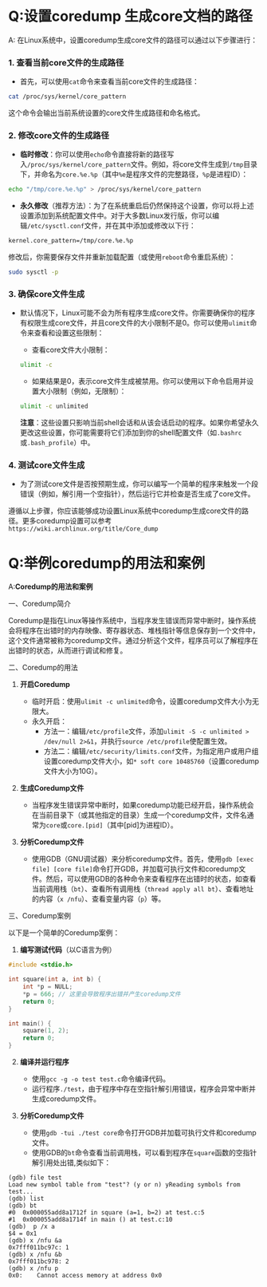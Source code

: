 # Q:设置coredump 生成core文档的路径
A:
在Linux系统中，设置coredump生成core文件的路径可以通过以下步骤进行：

### 1. **查看当前core文件的生成路径**

* 首先，可以使用`cat`命令来查看当前core文件的生成路径：


```bash
cat /proc/sys/kernel/core_pattern
```
这个命令会输出当前系统设置的core文件生成路径和命名格式。

### 2. **修改core文件的生成路径**

* **临时修改**：你可以使用`echo`命令直接将新的路径写入`/proc/sys/kernel/core_pattern`文件。例如，将core文件生成到`/tmp`目录下，并命名为`core.%e.%p`（其中`%e`是程序文件的完整路径，`%p`是进程ID）：


```bash
echo "/tmp/core.%e.%p" > /proc/sys/kernel/core_pattern
```
* **永久修改**（推荐方法）：为了在系统重启后仍然保持这个设置，你可以将上述设置添加到系统配置文件中。对于大多数Linux发行版，你可以编辑`/etc/sysctl.conf`文件，并在其中添加或修改以下行：


```bash
kernel.core_pattern=/tmp/core.%e.%p
```
修改后，你需要保存文件并重新加载配置（或使用`reboot`命令重启系统）：


```bash
sudo sysctl -p
```
### 3. **确保core文件生成**

* 默认情况下，Linux可能不会为所有程序生成core文件。你需要确保你的程序有权限生成core文件，并且core文件的大小限制不是0。你可以使用`ulimit`命令来查看和设置这些限制：


	+ 查看core文件大小限制：
	
	
	```bash
	ulimit -c
	```
	+ 如果结果是0，表示core文件生成被禁用。你可以使用以下命令启用并设置大小限制（例如，无限制）：
	
	
	```bash
	ulimit -c unlimited
	```
	**注意**：这些设置只影响当前shell会话和从该会话启动的程序。如果你希望永久更改这些设置，你可能需要将它们添加到你的shell配置文件（如`.bashrc`或`.bash_profile`）中。

### 4. **测试core文件生成**

* 为了测试core文件是否按预期生成，你可以编写一个简单的程序来触发一个段错误（例如，解引用一个空指针），然后运行它并检查是否生成了core文件。

遵循以上步骤，你应该能够成功设置Linux系统中coredump生成core文件的路径。更多coredump设置可以参考 `https://wiki.archlinux.org/title/Core_dump`


# Q:举例coredump的用法和案例

A:**Coredump的用法和案例**

一、Coredump简介

Coredump是指在Linux等操作系统中，当程序发生错误而异常中断时，操作系统会将程序在出错时的内存映像、寄存器状态、堆栈指针等信息保存到一个文件中，这个文件通常被称为coredump文件。通过分析这个文件，程序员可以了解程序在出错时的状态，从而进行调试和修复。

二、Coredump的用法

1. **开启Coredump**
   - 临时开启：使用`ulimit -c unlimited`命令，设置coredump文件大小为无限大。
   - 永久开启：
     - 方法一：编辑`/etc/profile`文件，添加`ulimit -S -c unlimited > /dev/null 2>&1`，并执行`source /etc/profile`使配置生效。
     - 方法二：编辑`/etc/security/limits.conf`文件，为指定用户或用户组设置coredump文件大小，如`* soft core 10485760`（设置coredump文件大小为10G）。

2. **生成Coredump文件**
   - 当程序发生错误异常中断时，如果coredump功能已经开启，操作系统会在当前目录下（或其他指定的目录）生成一个coredump文件，文件名通常为`core`或`core.[pid]`（其中[pid]为进程ID）。

3. **分析Coredump文件**
   - 使用GDB（GNU调试器）来分析coredump文件。首先，使用`gdb [exec file] [core file]`命令打开GDB，并加载可执行文件和coredump文件。然后，可以使用GDB的各种命令来查看程序在出错时的状态，如查看当前调用栈（`bt`）、查看所有调用栈（`thread apply all bt`）、查看地址的内容（`x /nfu`）、查看变量内容（`p`）等。

三、Coredump案例

以下是一个简单的Coredump案例：

1. **编写测试代码**（以C语言为例）


```c
#include <stdio.h>

int square(int a, int b) {
    int *p = NULL;
    *p = 666; // 这里会导致程序出错并产生coredump文件
    return 0;
}

int main() {
    square(1, 2);
    return 0;
}
```
2. **编译并运行程序**
   - 使用`gcc -g -o test test.c`命令编译代码。
   - 运行程序`./test`，由于程序中存在空指针解引用错误，程序会异常中断并生成coredump文件。

3. **分析Coredump文件**
   - 使用`gdb -tui ./test core`命令打开GDB并加载可执行文件和coredump文件。
   - 使用GDB的`bt`命令查看当前调用栈，可以看到程序在`square`函数的空指针解引用处出错,类似如下：
```
(gdb) file test
Load new symbol table from "test"? (y or n) yReading symbols from test...
(gdb) list
(gdb) bt
#0  0x000055add8a1712f in square (a=1, b=2) at test.c:5
#1  0x000055add8a1714f in main () at test.c:10
(gdb)  p /x a
$4 = 0x1
(gdb) x /nfu &a
0x7fff011bc97c: 1
(gdb) x /nfu &b
0x7fff011bc978: 2
(gdb) x /nfu p
0x0:    Cannot access memory at address 0x0
```